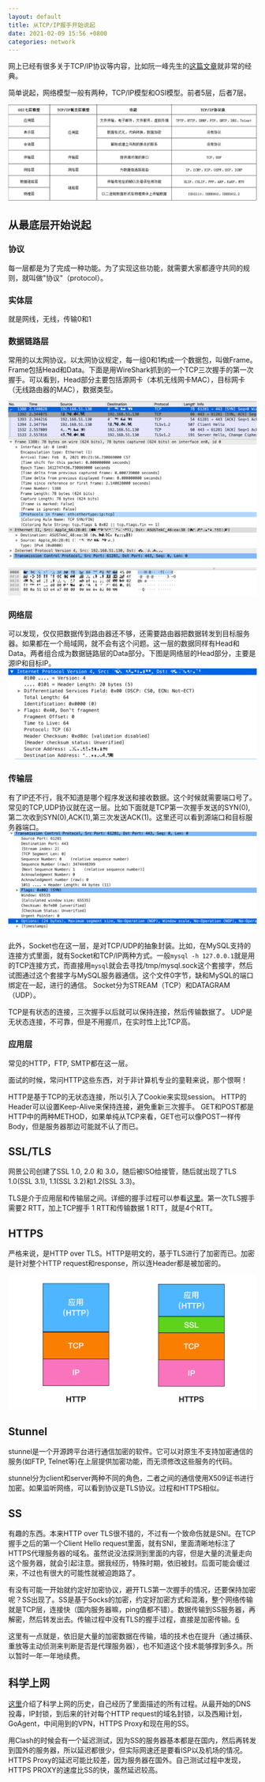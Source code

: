 ```yaml
---
layout: default
title: 从TCP/IP握手开始说起
date: 2021-02-09 15:56 +0800
categories: network
---
```


网上已经有很多关于TCP/IP协议等内容，比如阮一峰先生的[这篇文章](https://www.ruanyifeng.com/blog/2012/05/internet_protocol_suite_part_i.html)就非常的经典。

简单说起，网络模型一般有两种，TCP/IP模型和OSI模型。前者5层，后者7层。

![img](/images/tcpip_osi_network_models.png)


## 从最底层开始说起

### 协议

每一层都是为了完成一种功能。为了实现这些功能，就需要大家都遵守共同的规则，就叫做"协议"（protocol）。

### 实体层

就是网线，无线，传输0和1

### 数据链路层

常用的以太网协议。以太网协议规定，每一组0和1构成一个数据包，叫做Frame。Frame包括Head和Data。下面是用WireShark抓到的一个TCP三次握手的第一次握手。可以看到，Head部分主要包括源网卡（本机无线网卡MAC），目标网卡（无线路由器的MAC），数据类型。

![img](/images/ethernet_data.png)

### 网络层

可以发现，仅仅把数据传到路由器还不够，还需要路由器把数据转发到目标服务器。如果都在一个局域网，就不会有这个问题。这一层的数据同样有Head和Data。两者组合成为数据链路层的Data部分。下图是网络层的Head部分，主要是源IP和目标IP。
![img](/images/internet_protocol.png)

### 传输层

有了IP还不行，我不知道是哪个程序发送和接收数据。这个时候就需要端口号了。常见的TCP,UDP协议就在这一层。比如下面就是TCP第一次握手发送的SYN(0),第二次收到SYN(0),ACK(1),第三次发送ACK(1)。这里还可以看到源端口和目标服务器端口。
![img](/images/tcp_syn.png)

此外，Socket也在这一层，是对TCP/UDP的抽象封装。比如，在MySQL支持的连接方式里面，就有Socket和TCP/IP两种方式。一般`mysql -h 127.0.0.1`就是用的TCP连接方式，而直接用`mysql`就会去寻找/tmp/mysql.sock这个套接字，然后试图通过这个套接字与MySQL服务器通信。这个文件0字节，缺和MySQL的端口绑定在一起，进行的通信。
Socket分为STREAM（TCP）和DATAGRAM（UDP）。

TCP是有状态的连接，三次握手以后就可以保持连接，然后传输数据了。
UDP是无状态连接，不可靠，但是不用握爪，在实时性上比TCP高。

### 应用层

常见的HTTP，FTP, SMTP都在这一层。

面试的时候，常问HTTP这些东西，对于非计算机专业的童鞋来说，那个恨啊！

HTTP是基于TCP的无状态连接，所以引入了Cookie来实现session。
HTTP的Header可以设置Keep-Alive来保持连接，避免重新三次握手。
GET和POST都是HTTP中的两种METHOD，如果单纯从TCP来看，GET也可以像POST一样传Body，但是服务器那边可能就不认了而已。


## SSL/TLS

网景公司创建了SSL 1.0, 2.0 和 3.0，随后被ISO给接管，随后就出现了TLS 1.0(SSL 3.1), 1.1(SSL 3.2)和1.2(SSL 3.3)。

TLS是介于应用层和传输层之间。详细的握手过程可以参看[这里][1]。第一次TLS握手需要2 RTT，加上TCP握手 1 RTT和传输数据 1 RTT，就是4个RTT。

## HTTPS

严格来说，是HTTP over TLS。HTTP是明文的，基于TLS进行了加密而已。加密是针对整个HTTP request和response，所以连Header都是被加密的。

![img](/images/http_vs_https.png)

## Stunnel

stunnel是一个开源跨平台进行通信加密的软件。它可以对原生不支持加密通信的服务(如FTP, Telnet等)在上层提供加密功能，而无须修改这些服务的代码。

stunnel分为client和server两种不同的角色，二者之间的通信使用X509证书进行加密。如果监听网络，可以看到协议是TLS协议。过程和HTTPS相似。

## SS

有趣的东西。本来HTTP over TLS很不错的，不过有一个致命伤就是SNI。在TCP握手之后的第一个Client Hello request里面，就有SNI，里面清晰地标注了HTTPS代理服务器的域名。虽然说没法探测到里面的内容，但是大量的流量走向这个服务器，就会引起注意。据我经历，特殊时期，依旧被封。后面可能会缓过来，不过也有很大的可能性就被迫跑路了。

有没有可能一开始就约定好加密协议，避开TLS第一次握手的情况，还要保持加密呢？SS出现了。SS是基于Socks的加密，约定好加密方式和混淆，整个网络传输就是TCP层，连接快（国内服务器嘛，ping值都不错）。数据传输到SS服务器，再解密，然后转发出去。传输过程中没有TLS的握手过程，直接是加密传输。[6][6]

这里有一点就是，依旧是大量的加密数据在传输，墙的技术也在提升（通过捕获、重放等主动侦测来判断是否是代理服务器），也不知道这个技术能够撑到多久。所以暂时一年一年地续费。

## 科学上网

[这里][1]介绍了科学上网的历史，自己经历了里面描述的所有过程。从最开始的DNS投毒，IP封锁，到后来的针对每个HTTP request的域名封锁，以及西厢计划，GoAgent，中间用到的VPN，HTTPS Proxy和现在用的SS。

用Clash的时候会有一个延迟测试，因为SS的服务器基本都是在国内，然后再转发到国外的服务器，所以延迟都很少，但实际网速还是要看ISP以及机场的情况。HTTPS Proxy的延迟可能比较差，因为服务器在国外。自己测试过程中发现，HTTPS PROXY的速度比SS的快，虽然延迟较高。

[1]: https://www.liaoxuefeng.com/wiki/897692888725344/923056653167136
[2]: https://juejin.cn/post/6844903510509633550
[3]: https://halfrost.com/https_tls1-2_handshake/
[4]: http://www.ruanyifeng.com/blog/2014/09/illustration-ssl.html
[5]: https://steemit.com/cn/@v2ray/6knmmb
[6]: https://www.secrss.com/articles/18469
